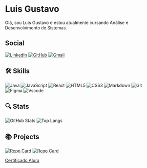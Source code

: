 # Luis Gustavo

Olá, sou Luis Gustavo e estou atualmente cursando Análise e Desenvolvimento de Sistemas.

## Social

[![LinkedIn](https://img.shields.io/badge/LinkedIn-0077B5?style=for-the-badge&logo=linkedin&logoColor=white)](https://www.linkedin.com/in/luis-gustavo-fa/) 
[![GitHub](https://img.shields.io/badge/GitHub-100000?style=for-the-badge&logo=github&logoColor=white)](https://github.com/LuisGustavoFA) 
[![Gmail](https://img.shields.io/badge/Gmail-333333?style=for-the-badge&logo=gmail&logoColor=red)](mailto:luis.gustavo.freitas.a@gmail.com)

## 🛠️ Skills

![Java](https://img.shields.io/badge/java-%23ED8B00.svg?style=for-the-badge&logo=openjdk&logoColor=white)
![JavaScript](https://img.shields.io/badge/JavaScript-F7DF1E?style=for-the-badge&logo=javascript&logoColor=black)
![React](https://img.shields.io/badge/React-20232A?style=for-the-badge&logo=react&logoColor=61DAFB)
![HTML5](https://img.shields.io/badge/HTML5-E34F26?style=for-the-badge&logo=html5&logoColor=white)
![CSS3](https://img.shields.io/badge/CSS3-1572B6?style=for-the-badge&logo=css3&logoColor=white)
![Markdown](https://img.shields.io/badge/Markdown-000?style=for-the-badge&logo=markdown)
![Git](https://img.shields.io/badge/GIT-E44C30?style=for-the-badge&logo=git&logoColor=white)
![Figma](https://img.shields.io/badge/Figma-696969?style=for-the-badge&logo=figma&logoColor=figma)
![Vscode](https://img.shields.io/badge/Vscode-007ACC?style=for-the-badge&logo=visual-studio-code&logoColor=white)

## 🔍 Stats

![GitHub Stats](https://github-readme-stats.vercel.app/api?username=LuisGustavoFA&theme=transparent&bg_color=000&border_color=30A3DC&show_icons=true&icon_color=30A3DC&title_color=E94D5F&text_color=FFF)
![Top Langs](https://github-readme-stats-git-masterrstaa-rickstaa.vercel.app/api/top-langs/?username=LuisGustavoFA&layout=compact&bg_color=000&border_color=30A3DC&title_color=E94D5F&text_color=FFF)

## 📚 Projects

[![Repo Card](https://github-readme-stats.vercel.app/api/pin/?username=LuisGustavoFA&repo=blog-games1410&bg_color=000&border_color=30A3DC&show_icons=true&icon_color=30A3DC&title_color=E94D5F&text_color=FFF)](https://github.com/LuisGustavoFA/blog-games1410)
[![Repo Card](https://github-readme-stats.vercel.app/api/pin/?username=LuisGustavoFA&repo=estudos&bg_color=000&border_color=30A3DC&show_icons=true&icon_color=30A3DC&title_color=E94D5F&text_color=FFF)](https://github.com/LuisGustavoFA/estudos)

<a href="https://cursos.alura.com.br/user/luis-gustavo-freitas-a/fullCertificate/8acb3674a3fbdf9e5eb6f9ad217623f7">Certificado Alura</a>
<br>
